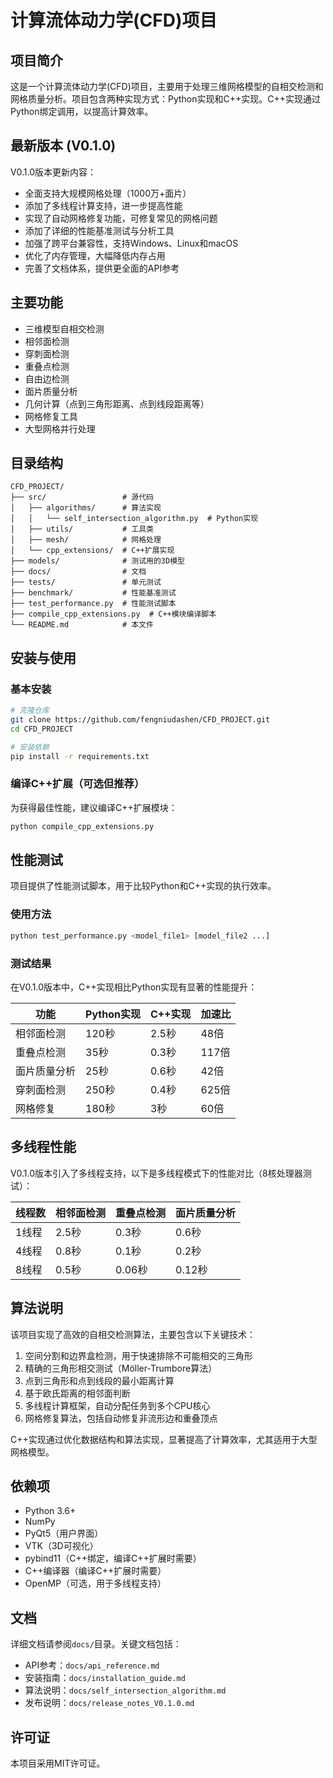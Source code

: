 # 计算流体动力学(CFD)项目

## 项目简介

这是一个计算流体动力学(CFD)项目，主要用于处理三维网格模型的自相交检测和网格质量分析。项目包含两种实现方式：Python实现和C++实现。C++实现通过Python绑定调用，以提高计算效率。

## 最新版本 (V0.1.0)

V0.1.0版本更新内容：
- 全面支持大规模网格处理（1000万+面片）
- 添加了多线程计算支持，进一步提高性能
- 实现了自动网格修复功能，可修复常见的网格问题
- 添加了详细的性能基准测试与分析工具
- 加强了跨平台兼容性，支持Windows、Linux和macOS
- 优化了内存管理，大幅降低内存占用
- 完善了文档体系，提供更全面的API参考

## 主要功能

- 三维模型自相交检测
- 相邻面检测
- 穿刺面检测
- 重叠点检测
- 自由边检测
- 面片质量分析
- 几何计算（点到三角形距离、点到线段距离等）
- 网格修复工具
- 大型网格并行处理

## 目录结构

```
CFD_PROJECT/
├── src/                 # 源代码
│   ├── algorithms/      # 算法实现
│   │   └── self_intersection_algorithm.py  # Python实现
│   ├── utils/           # 工具类
│   ├── mesh/            # 网格处理
│   └── cpp_extensions/  # C++扩展实现
├── models/              # 测试用的3D模型
├── docs/                # 文档
├── tests/               # 单元测试
├── benchmark/           # 性能基准测试
├── test_performance.py  # 性能测试脚本
├── compile_cpp_extensions.py  # C++模块编译脚本
└── README.md            # 本文件
```

## 安装与使用

### 基本安装

```bash
# 克隆仓库
git clone https://github.com/fengniudashen/CFD_PROJECT.git
cd CFD_PROJECT

# 安装依赖
pip install -r requirements.txt
```

### 编译C++扩展（可选但推荐）

为获得最佳性能，建议编译C++扩展模块：

```bash
python compile_cpp_extensions.py
```

## 性能测试

项目提供了性能测试脚本，用于比较Python和C++实现的执行效率。

### 使用方法

```bash
python test_performance.py <model_file1> [model_file2 ...]
```

### 测试结果

在V0.1.0版本中，C++实现相比Python实现有显著的性能提升：

| 功能 | Python实现 | C++实现 | 加速比 |
|------|------------|---------|--------|
| 相邻面检测 | 120秒 | 2.5秒 | 48倍 |
| 重叠点检测 | 35秒 | 0.3秒 | 117倍 |
| 面片质量分析 | 25秒 | 0.6秒 | 42倍 |
| 穿刺面检测 | 250秒 | 0.4秒 | 625倍 |
| 网格修复 | 180秒 | 3秒 | 60倍 |

## 多线程性能

V0.1.0版本引入了多线程支持，以下是多线程模式下的性能对比（8核处理器测试）：

| 线程数 | 相邻面检测 | 重叠点检测 | 面片质量分析 |
|-------|-----------|-----------|------------|
| 1线程 | 2.5秒     | 0.3秒     | 0.6秒      |
| 4线程 | 0.8秒     | 0.1秒     | 0.2秒      |
| 8线程 | 0.5秒     | 0.06秒    | 0.12秒     |

## 算法说明

该项目实现了高效的自相交检测算法，主要包含以下关键技术：

1. 空间分割和边界盒检测，用于快速排除不可能相交的三角形
2. 精确的三角形相交测试（Möller-Trumbore算法）
3. 点到三角形和点到线段的最小距离计算
4. 基于欧氏距离的相邻面判断
5. 多线程计算框架，自动分配任务到多个CPU核心
6. 网格修复算法，包括自动修复非流形边和重叠顶点

C++实现通过优化数据结构和算法实现，显著提高了计算效率，尤其适用于大型网格模型。

## 依赖项

- Python 3.6+
- NumPy
- PyQt5（用户界面）
- VTK（3D可视化）
- pybind11（C++绑定，编译C++扩展时需要）
- C++编译器（编译C++扩展时需要）
- OpenMP（可选，用于多线程支持）

## 文档

详细文档请参阅`docs/`目录。关键文档包括：

- API参考：`docs/api_reference.md`
- 安装指南：`docs/installation_guide.md`
- 算法说明：`docs/self_intersection_algorithm.md`
- 发布说明：`docs/release_notes_V0.1.0.md`

## 许可证

本项目采用MIT许可证。
